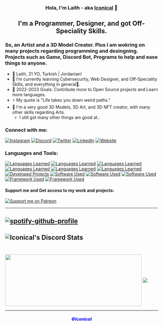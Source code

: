<h3 align="center"> Hola, I'm Laith - aka <a href="https://babyico.xyz">Iconical</a> 👋 </h3>
<h2 align="center"> I'm a Programmer, Designer, and got Off-Speciality Skills. </h2>
<h3> So, an Artist and a 3D Model Creator. Plus I am wokring on many projects regarding programming and desingning. Projects such as Game, Discord Bot, Programs to help and ease things to anyone. </h3> 

- 🔭 Laith, 21 YO, Turkish | Jordanian! <br>
- 🌱 I’m currently learning Cybersecurity, Web Designer, and Off-Speciality Skills, and everything in general🤣.<br>
- 🥅 2022-2023 Goals: Contribute more to Open Source projects and Learn more languages.
- ⚡ My quote is "Life takes you down weird paths."
- 🎨 I'm a very good 3D Models, 3D Art, and 3D NFT creator, with many other skills regarding Arts.<br>
     + I still got many other things am good at..
     
### Connect with me: 
[![Instagram](https://skillicons.dev/icons?i=instagram)](https://instagram.com/babyiconical)
[![Discord](https://skillicons.dev/icons?i=discord)](https://dsc.gg/carena)
[![Twitter](https://skillicons.dev/icons?i=twitter)](https://twitter.com/babyiconical)
[![LinkedIn](https://skillicons.dev/icons?i=linkedin)](https://www.linkedin.com/in/babyico)
[![Website](https://skillicons.dev/icons?i=wordpress)](https://ico.is-a.dev)
<br />

### Languages and Tools:  
[![Languages Learned](https://skillicons.dev/icons?i=html)](https://www.youtube.com/playlist?list=PLkwxH9e_vrALSdvZuEh6gqQdmDoDIoqz4)
[![Languages Learned](https://skillicons.dev/icons?i=css)](https://www.youtube.com/playlist?list=PLkwxH9e_vrALSdvZuEh6gqQdmDoDIoqz4)
[![Languages Learned](https://skillicons.dev/icons?i=js)](https://www.youtube.com/playlist?list=PLkwxH9e_vrALRJKu7wfXby3MKeflhTu6B)
[![Languages Learned](https://skillicons.dev/icons?i=nodejs)](https://www.youtube.com/watch?v=oe421epjebe)
[![Languages Learned](https://skillicons.dev/icons?i=c,cpp,cs)](https://www.youtube.com/playlist?list=PLkwxH9e_vrAJ0WbEsFA9W3I1W-g_BTsbt)
[![Languages Learned](https://skillicons.dev/icons?i=py)](https://www.youtube.com/playlist?list=PLkwxH9e_vrAJ0WbEsFA9W3I1W-g_BTsbt)
[![Developed Projects](https://skillicons.dev/icons?i=bots)](https://www.youtube.com/playlist?list=PLkwxH9e_vrAJ0WbEsFA9W3I1W-g_BTsbt)
[![Software Used](https://skillicons.dev/icons?i=vscode)](https://code.visualstudio.com)
[![Software Used](https://skillicons.dev/icons?i=blender)](https://www.blender.org/download/release/blender3.1/blender-3.1.0-windows-x64.msi)
[![Software Used](https://skillicons.dev/icons?i=unity)](https://public-cdn.cloud.unity3d.com/hub/prod/unityhubsetup.exe)
[![Framework Used](https://skillicons.dev/icons?i=git)](https://git-scm.com/downloads)
[![Framework Used](https://skillicons.dev/icons?i=cloudflare)](https://www.cloudflare.com)
 
#### Support me and Get access to my work and projects: 
[![Support me on Patreon](https://img.shields.io/endpoint.svg?url=https%3A%2F%2Fshieldsio-patreon.vercel.app%2Fapi%3Fusername%3Dbabyiconical%26type%3Dpatrons&style=for-the-badge)](https://patreon.com/babyiconical)

---

[![spotify-github-profile](https://spotify-github-profile.vercel.app/api/view?uid=laith-daaja&cover_image=true&theme=novatorem&bar_color=53b14f&bar_color_cover=true)](https://spotify-github-profile.vercel.app/api/view?uid=laith-daaja&redirect=true)
---
![Iconical's Discord Stats](https://discord.c99.nl/widget/theme-3/362301055976996864.png)<br /><br />
---
<a style="text-decoration: none;" href="https://ico.is-a.dev/">
  <img width=450 height=170 align="center" src="https://github-readme-stats.vercel.app/api?username=babyico&theme=dark&show_icons=true&bg_color=0D1117&hide_border=true&custom_title=Iconical%27s%20Stats&title_color=D2042D&icon_color=FFC300&text_color=FAF9F6" />
</a>
<a href="https://ico.is-a.dev/">
  <img align="center" src="https://github-readme-stats.vercel.app/api/top-langs/?username=babyico&theme=dark&layout=compact&bg_color=0D1117&hide_border=true&custom_title=Iconical%27s%20Most%20Used%20Languages&title_color=D2042D&text_color=FAF9F6" />
</a>

<!-- BLOG-POST-LIST:START -->
<!-- BLOG-POST-LIST:END -->

<!--START_SECTION:waka-->
<!--END_SECTION:waka-->
---
<h5 align="center"><a href="https://ico.is-a.dev/" style="color: blue; text-decoration: none;">©Iconical</a></h5>


[Discord]: https://dsc.gg/carena
[Website]: https://ico.is-a.dev
[Twitter]: https://twitter.com/iconicaal
[Instagram]: https://instagram.com/iconicaal
[linkedin]: https://www.linkedin.com/in/iconicaal
[webdevplaylist]: https://www.youtube.com/playlist?list=PLkwxH9e_vrAJ0WbEsFA9W3I1W-g_BTsbt
[jsplaylist]: https://www.youtube.com/playlist?list=PLkwxH9e_vrALRJKu7wfXby3MKeflhTu6B
[cssplaylist]: https://www.youtube.com/playlist?list=PLkwxH9e_vrALSdvZuEh6gqQdmDoDIoqz4
[reactplaylist]: https://www.youtube.com/playlist?list=PLkwxH9e_vrAK4TdffpxKY3QGyHCpxFcQ0

